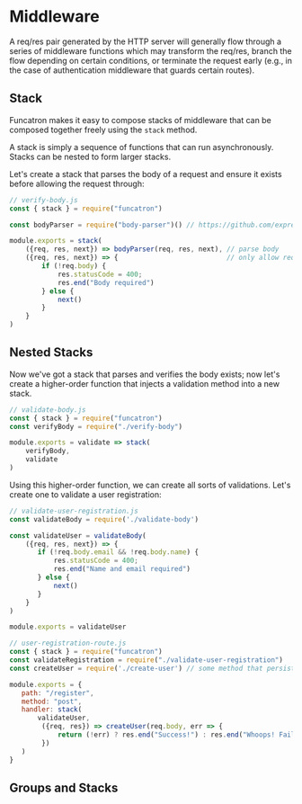 # Middleware

A req/res pair generated by the HTTP server will generally flow through a series of middleware functions which may transform the req/res, branch the flow depending on certain conditions, or terminate the request early \(e.g., in the case of authentication middleware that guards certain routes\).

## Stack

Funcatron makes it easy to compose stacks of middleware that can be composed together freely using the `stack` method.

A stack is simply a sequence of functions that can run asynchronously. Stacks can be nested to form larger stacks.

Let's create a stack that parses the body of a request and ensure it exists before allowing the request through:

```javascript
// verify-body.js
const { stack } = require("funcatron")

const bodyParser = require("body-parser")() // https://github.com/expressjs/body-parser

module.exports = stack(
    ({req, res, next}) => bodyParser(req, res, next), // parse body
    ({req, res, next}) => {                           // only allow request that have bodies through.
        if (!req.body) {
            res.statusCode = 400;
            res.end("Body required")
        } else {
            next()
        }
    }
)
```

## Nested Stacks

Now we've got a stack that parses and verifies the body exists; now let's create a higher-order function that injects a validation method into a new stack.

```javascript
// validate-body.js
const { stack } = require("funcatron")
const verifyBody = require("./verify-body")

module.exports = validate => stack(
    verifyBody,
    validate
)
```

Using this higher-order function, we can create all sorts of validations. Let's create one to validate a user registration:

```javascript
// validate-user-registration.js
const validateBody = require('./validate-body')

const validateUser = validateBody(
    ({req, res, next}) => {
       if (!req.body.email && !req.body.name) {
           res.statusCode = 400;
           res.end("Name and email required")
       } else {
           next()
       }
    }
)

module.exports = validateUser
```

```javascript
// user-registration-route.js
const { stack } = require("funcatron")
const validateRegistration = require("./validate-user-registration")
const createUser = require('./create-user') // some method that persists to DB

module.exports = {
   path: "/register",
   method: "post",
   handler: stack(
       validateUser, 
        ({req, res}) => createUser(req.body, err => {
            return (!err) ? res.end("Success!") : res.end("Whoops! Failure")
        })
   )
}
```

## Groups and Stacks





